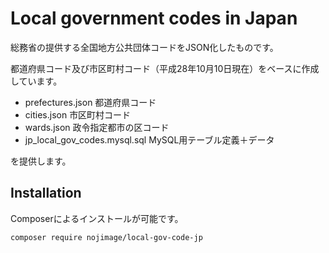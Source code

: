 # Local government codes in Japan

総務省の提供する全国地方公共団体コードをJSON化したものです。

都道府県コード及び市区町村コード（平成28年10月10日現在）をベースに作成しています。

- prefectures.json 都道府県コード
- cities.json 市区町村コード
- wards.json 政令指定都市の区コード
- jp_local_gov_codes.mysql.sql MySQL用テーブル定義＋データ

を提供します。

## Installation

Composerによるインストールが可能です。

```
composer require nojimage/local-gov-code-jp
```
